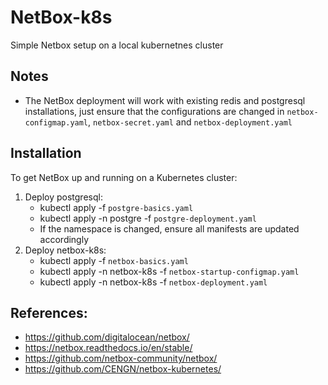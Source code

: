 # NetBox-k8s
Simple Netbox setup on a local kubernetnes cluster

## Notes

* The NetBox deployment will work with existing redis and postgresql installations, just ensure that the configurations are changed in `netbox-configmap.yaml`, `netbox-secret.yaml` and `netbox-deployment.yaml`

## Installation

To get NetBox up and running on a Kubernetes cluster:

1. Deploy postgresql:
    * kubectl apply -f `postgre-basics.yaml` 
    * kubectl apply -n postgre -f `postgre-deployment.yaml`
    * If the namespace is changed, ensure all manifests are updated accordingly
2. Deploy netbox-k8s:
    * kubectl apply -f `netbox-basics.yaml`
    * kubectl apply -n netbox-k8s -f `netbox-startup-configmap.yaml`
    * kubectl apply -n netbox-k8s -f `netbox-deployment.yaml`

## References:
   * https://github.com/digitalocean/netbox/
   * https://netbox.readthedocs.io/en/stable/
   * https://github.com/netbox-community/netbox/
   * https://github.com/CENGN/netbox-kubernetes/
